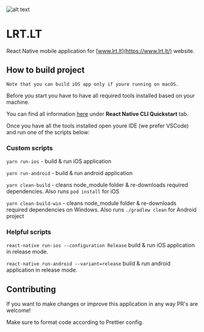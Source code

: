 ![alt text](https://www.lrt.lt/images/logo/logo-lrt.svg?v=238)

# LRT.LT

React Native mobile application for [www.lrt.lt](https://www.lrt.lt/) website.

## How to build project

```Note that you can build iOS app only if youre running on macOS.```

Before you start you have to have all required tools installed based on your machine.

You can find all information [here](https://facebook.github.io/react-native/docs/getting-started) under **React Native CLI Quickstart** tab.




Once you have all  the tools installed open youre IDE (we prefer VSCode) and run one of the scripts below:

### Custom scripts

```yarn run-ios``` - build & run iOS application

```yarn run-android```  - build & run android application

```yarn clean-build``` - cleans node_module folder & re-downloads required dependencies. Also runs ```pod install``` for iOS

```yarn clean-build-win``` - cleans node_module folder & re-downloads required dependencies on Windows. Also runs ```./gradlew clean``` for Android project

### Helpful scripts

```react-native run-ios --configuration Release``` build & run iOS application in release mode.

```react-native run-android --variant=release``` build & run android application in release mode.

## Contributing
If you want to make changes or improve this application in any way PR's are welcome!

Make sure to format code according to Prettier config.
